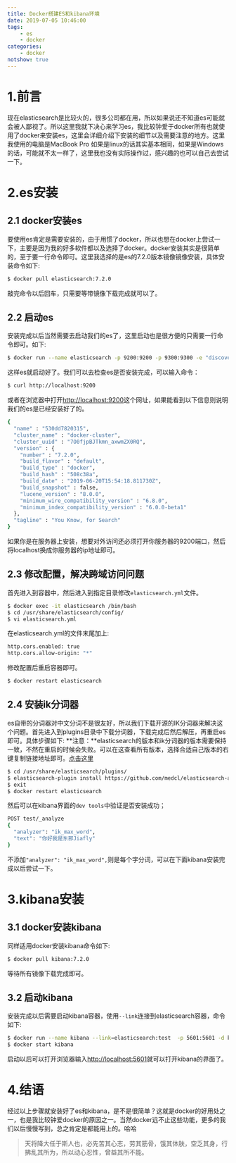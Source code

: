 ```yaml
---
title: Docker搭建ES和kibana环境
date: 2019-07-05 10:46:00
tags:
    - es
    - docker
categories:
    - docker
notshow: true
---
```

# 1.前言
现在elasticsearch是比较火的，很多公司都在用，所以如果说还不知道es可能就会被人鄙视了。所以这里我就下决心来学习es，我比较钟爱于docker所有也就使用了docker来安装es，这里会详细介绍下安装的细节以及需要注意的地方。这里我使用的电脑是MacBook Pro 如果是linux的话其实基本相同，如果是Windows的话，可能就不太一样了，这里我也没有实际操作过，感兴趣的也可以自己去尝试一下。
<!-- more -->
# 2.es安装
## 2.1 docker安装es
要使用es肯定是需要安装的，由于用惯了docker，所以也想在docker上尝试一下，主要是因为我的好多软件都以及选择了docker。docker安装其实是很简单的，至于要一行命令即可。这里我选择的是es的7.2.0版本镜像镜像安装，具体安装命令如下:
```bash
$ docker pull elasticsearch:7.2.0
```
敲完命令以后回车，只需要等带镜像下载完成就可以了。

## 2.2 启动es
安装完成以后当然需要去启动我们的es了，这里启动也是很方便的只需要一行命令即可。如下:
```bash
$ docker run --name elasticsearch -p 9200:9200 -p 9300:9300 -e "discovery.type=single-node" -d elasticsearch:7.2.0
```
这样es就启动好了。我们可以去检查es是否安装完成，可以输入命令：
```bash
$ curl http://localhost:9200
```
或者在浏览器中打开[http://localhost:9200](http://localhost:9200)这个网址，如果能看到以下信息则说明我们的es是已经安装好了的。
```bash
{
  "name" : "530dd7820315",
  "cluster_name" : "docker-cluster",
  "cluster_uuid" : "7O0fjpBJTkmn_axwmZX0RQ",
  "version" : {
    "number" : "7.2.0",
    "build_flavor" : "default",
    "build_type" : "docker",
    "build_hash" : "508c38a",
    "build_date" : "2019-06-20T15:54:18.811730Z",
    "build_snapshot" : false,
    "lucene_version" : "8.0.0",
    "minimum_wire_compatibility_version" : "6.8.0",
    "minimum_index_compatibility_version" : "6.0.0-beta1"
  },
  "tagline" : "You Know, for Search"
}
```
如果你是在服务器上安装，想要对外访问还必须打开你服务器的9200端口，然后将localhost换成你服务器的ip地址即可。

## 2.3 修改配置，解决跨域访问问题
首先进入到容器中，然后进入到指定目录修改`elasticsearch.yml`文件。
```bash
$ docker exec -it elasticsearch /bin/bash
$ cd /usr/share/elasticsearch/config/
$ vi elasticsearch.yml
```

在elasticsearch.yml的文件末尾加上:
```bash
http.cors.enabled: true
http.cors.allow-origin: "*"
```

修改配置后重启容器即可。
```bash
$ docker restart elasticsearch
```

## 2.4 安装ik分词器
es自带的分词器对中文分词不是很友好，所以我们下载开源的IK分词器来解决这个问题。首先进入到plugins目录中下载分词器，下载完成后然后解压，再重启es即可。具体步骤如下:
**注意：**elasticsearch的版本和ik分词器的版本需要保持一致，不然在重启的时候会失败。可以在这查看所有版本，选择合适自己版本的右键复制链接地址即可。[点击这里](https://github.com/medcl/elasticsearch-analysis-ik/releases)
```bash
$ cd /usr/share/elasticsearch/plugins/
$ elasticsearch-plugin install https://github.com/medcl/elasticsearch-analysis-ik/releases/download/v7.2.0/elasticsearch-analysis-ik-7.2.0.zip
$ exit
$ docker restart elasticsearch 
```
然后可以在kibana界面的`dev tools`中验证是否安装成功；
```bash
POST test/_analyze
{
  "analyzer": "ik_max_word",
  "text": "你好我是东邪Jiafly"
}
```
不添加`"analyzer": "ik_max_word",`则是每个字分词，可以在下面kibana安装完成以后尝试一下。

# 3.kibana安装
## 3.1 docker安装kibana
同样适用docker安装kibana命令如下:
```bash
$ docker pull kibana:7.2.0
```
等待所有镜像下载完成即可。

## 3.2 启动kibana
安装完成以后需要启动kibana容器，使用`--link`连接到elasticsearch容器，命令如下:
```bash
$ docker run --name kibana --link=elasticsearch:test  -p 5601:5601 -d kibana:7.2.0
$ docker start kibana
```
启动以后可以打开浏览器输入[http://localhost:5601](http://localhost:5601)就可以打开kibana的界面了。

# 4.结语
经过以上步骤就安装好了es和kibana，是不是很简单？这就是docker的好用处之一，也是我比较钟爱docker的原因之一。当然docker远不止这些功能，更多的我们以后慢慢写到，总之肯定是都能用上的。哈哈


>天将降大任于斯人也，必先苦其心志，劳其筋骨，饿其体肤，空乏其身，行拂乱其所为，所以动心忍性，曾益其所不能。




